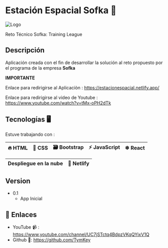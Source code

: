 # Estación Espacial Sofka 🚀

![Logo](https://www.nasa.gov/envia-tu-nombre-con-artemis/img/logo--rocket.png)

Reto Técnico Sofka: Training League

## Descripción

Aplicación creada con el fin de desarrollar la solución al reto propuesto por 
el programa de la empresa **Sofka**

**IMPORTANTE**

Enlace para redirigirse al Aplicaciòn : https://estacionespacial.netlify.app/

Enlace para redirigirse al video de Youtube : https://www.youtube.com/watch?v=tMx-oPH2dTk

## Tecnologías 🖥
Estuve trabajando con :

| 🔥 HTML | 📁 CSS | 🗃 Bootstrap | ⚡ JavaScript | ❄ React |
|:-|:-|:-|:-|:-|

|Despliegue en la nube |💎 Netlify|
|:-|:-|

## Version

* 0.1
    * App Inicial

## 🔗 Enlaces

* YouTube 📹 : https://www.youtube.com/channel/UC7jSTctq4BdpzVKqQYixV1Q
* Github 🐙: https://github.com/TymKey
